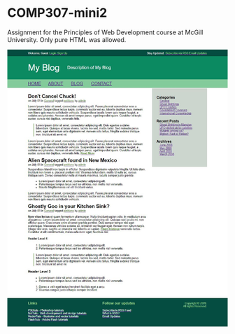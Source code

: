 # COMP307-mini2

Assignment for the Principles of Web Development course at McGill University. Only pure HTML was allowed.

<img src="mini2.JPG" width="800">
